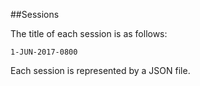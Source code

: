 ##Sessions

The title of each session is as follows:

```
1-JUN-2017-0800
```

Each session is represented by a JSON file.

